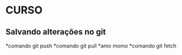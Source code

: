# CURSO 
## Salvando alterações no git
*comando git push
*comando git pull
*amo momo
*comando git fetch
